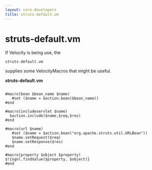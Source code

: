 ```yaml
---
layout: core-developers
title: struts-default.vm
---
```


# struts-default.vm

If Velocity is being use, the 

~~~~~~~
struts-default.vm
~~~~~~~
 supplies some VelocityMacros that might be useful\.

**struts\-default\.vm**


~~~~~~~

#macro(bean $bean_name $name)
   #set ($name = $action.bean($bean_name))
#end

#macro(includeservlet $name)
  $action.include($name,$req,$res)
#end

#macro(url $name)
   #set ($name = $action.bean("org.apache.struts.util.URLBean"))
   $name.setRequest($req)
   $name.setResponse($res)
#end

#macro(property $object $property)
$!{ognl.findValue($property, $object)}
#end

~~~~~~~
